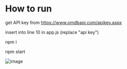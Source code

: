 # How to run

get API key from https://www.omdbapi.com/apikey.aspx

insert into line 10 in app.js (replace "api key")

npm i

npm start

![image](https://github.com/user-attachments/assets/344a5490-e784-4f3d-a546-16332da4d5fd)
